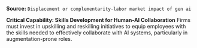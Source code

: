 **Source:** `Displacement or complementarity-labor market impact of gen ai`

**Critical Capability: Skills Development for Human-AI Collaboration**
Firms must invest in upskilling and reskilling initiatives to equip employees with the skills needed to effectively collaborate with AI systems, particularly in augmentation-prone roles.
